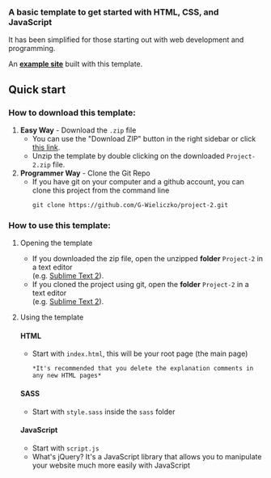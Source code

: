 ### A basic template to get started with HTML, CSS, and JavaScript

It has been simplified for those starting out with web development and programming.

An [**example site**](https://project-33770.kodilla.com/) built with this template.

## Quick start

### How to download this template:

1. **Easy Way** - Download the `.zip` file
   * You can use the "Download ZIP" button in the right sidebar or click [this link](https://github.com/G-Wieliczko/project-2/archive/master.zip).
   * Unzip the template by double clicking on the downloaded `Project-2.zip` file.
2. **Programmer Way** - Clone the Git Repo
   * If you have git on your computer and a github account, you can clone this project from the command line
     ```
     git clone https://github.com/G-Wieliczko/project-2.git
     ```

### How to use this template:

1. Opening the template
     * If you downloaded the zip file, open the unzipped **folder** `Project-2` in a text editor  
     (e.g. [Sublime Text 2](http://www.sublimetext.com/2)).
     * If you cloned the project using git, open the **folder** `Project-2` in a text editor  
     (e.g. [Sublime Text 2](http://www.sublimetext.com/2)).

2. Using the template  
  
   #### HTML
     * Start with `index.html`, this will be your root page (the main page)  
       ```  
       *It's recommended that you delete the explanation comments in any new HTML pages*

   #### SASS
     * Start with `style.sass` inside the `sass` folder

   #### JavaScript
     * Start with `script.js` 
     * What's jQuery? It's a JavaScript library that allows you to manipulate your website much more easily with JavaScript
